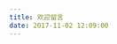 ```yaml
---
title: 欢迎留言
date: 2017-11-02 12:09:00
---
```

<div class="ds-recent-visitors" data-num-items="28" data-avatar-size="42" id="ds-recent-visitors"></div>